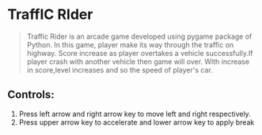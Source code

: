 # TraffIC RIder
> Traffic Rider is an arcade game developed using pygame package of Python. In this game, player make its way through the traffic on highway. Score increase as player overtakes a vehicle successfully.If player crash with another vehicle then game will over. With increase in score,level increases and so the speed of player's car.

## Controls:
1. Press left arrow and right arrow key to move left and right respectively.
2. Press upper arrow key to accelerate and lower arrow key to apply break


